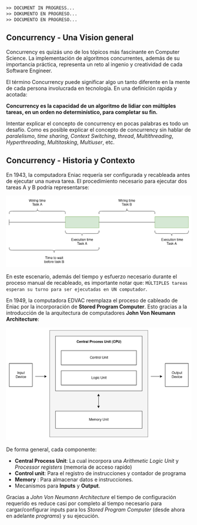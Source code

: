     >> DOCUMENT IN PROGRESS...
    >> DOKUMENTO EN PROGRESO...
    >> DOCUMENTO EN PROGRESO...

## Concurrency - Una Vision general
 
Concurrency es quizás uno de los tópicos más fascinante en Computer Science. La implementación de algoritmos concurrentes, además de su importancia práctica, representa un reto al ingenio y creatividad de cada Software Engineer.

El término Concurrency puede significar algo un tanto diferente en la mente de cada persona involucrada en tecnología. En una definición rapida y acotada:

**Concurrency es la capacidad de un algoritmo de lidiar con múltiples tareas, en un orden no determinístico, para completar su fin.**

Intentar explicar el concepto de concurrency en pocas palabras es todo un desafío. Como es posible explicar el concepto de concurrency sin hablar de *paralelismo*, *time sharing*, *Context Switching*, *thread*, *Multithreading*, *Hyperthreading*, *Multitasking*, *Multiuser*, etc.

## Concurrency - Historia y Contexto

En 1943, la computadora Eniac requería ser configurada y recableada antes de ejecutar una nueva tarea. El procedimiento necesario para ejecutar dos tareas A y B podría representarse:

![Eniac task processing](./img/wiring-blocking-time.png)

En este escenario, además del tiempo y esfuerzo necesario durante el proceso manual de recableado, es importante notar que: `MÚLTIPLES tareas esperan su turno para ser ejecutadas en UN computador`. 

En 1949, la computadora EDVAC reemplaza el proceso de cableado de Eniac por la incorporación de **Stored Program Computer**. Esto gracias a la introducción de la arquitectura de computadores **John Von Neumann Architecture**:

![John Von Neumann Architecture](./img/cpu-architecture.png)

De forma general, cada componente:

* **Central Process Unit**: La cual incorpora una *Arithmetic Logic Unit* y *Processor registers* (memoria de acceso rapido)
* **Control unit**: Para el registro de instrucciones y contador de programa
* **Memory** : Para almacenar datos e instrucciones.
* Mecanismos para **Inputs** y **Output**.

Gracias a *John Von Neumann Architecture* el tiempo de configuración requerido es reduce casi por completo al tiempo necesario para cargar/configurar inputs para los *Stored Program Computer* (desde ahora en adelante *programs*) y su ejecución. 

